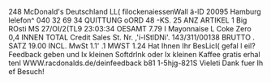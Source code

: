 248 McDonald's Deutschland LL( filockenaiessenWall ä-lD 20095 Hamburg lelefon^ 040 32 69 34 QUITTUNG oORD 48 -KS. 25 ANZ ARTIKEL 1 Big ROsti MS 27/OI/2(TL9 23:03:34 OESAMT 7.79 I Mayonnaise L Coke Zero 0,4 INNEN TOTAL Credit Sales St. Nr. ,'í-IStlDNi'. 143/311/00138 BRUTTO . SATZ 19.00 INCL. MwSt 1.1' .1 MWST 1.24 Hat Ihnen Ihr BesLicI( gefal l eil? Feedback geben und Ix kleinen Softdrlnk oder Ix kleinen Kaffee gratis erhal tenl WWW.racdonalds.de/deinfeedback b81 1-5hjg-821S Vieleti Dank fuer Ih ef Besuch!